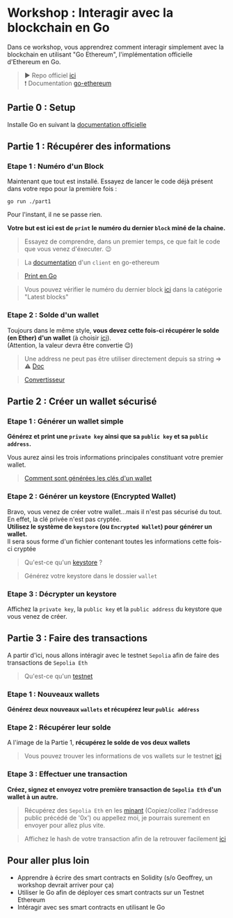 # Workshop : Interagir avec la blockchain en Go
Dans ce workshop, vous apprendrez comment interagir simplement avec la blockchain en utilisant "Go Ethereum", l'implémentation officielle d'Ethereum en Go.
> ▶️ Repo officiel [ici](https://github.com/ethereum/go-ethereum/)  
> ❗ Documentation [go-ethereum](https://goethereumbook.org)

## Partie 0 : Setup
Installe Go en suivant la [documentation officielle](https://go.dev/doc/install)    

## Partie 1 : Récupérer des informations

### Etape 1 : Numéro d'un Block
Maintenant que tout est installé. Essayez de lancer le code déjà présent dans votre repo pour la première fois :
```shell
go run ./part1
```
Pour l'instant, il ne se passe rien.  

__Votre but est ici est de `print` le numéro du dernier `block` miné de la chaine.__
  
> Essayez de comprendre, dans un premier temps, ce que fait le code que vous venez d'éxecuter. 😉
  
> La [documentation](https://pkg.go.dev/github.com/ethereum/go-ethereum/ethclient) d'un `client` en go-ethereum

> [Print en Go](https://pkg.go.dev/fmt#example-Println) 

> Vous pouvez vérifier le numéro du dernier block [ici](https://etherscan.io/) dans la catégorie "Latest blocks"

### Etape 2 : Solde d'un wallet
Toujours dans le même style, __vous devez cette fois-ci récupérer le solde (en Ether) d'un wallet__ (à choisir [ici](https://etherscan.io/)).  
(Attention, la valeur devra être convertie 😉)

> Une address ne peut pas être utiliser directement depuis sa string => ⚠️ [Doc](https://pkg.go.dev/github.com/ethereum/go-ethereum/common#HexToAddress)
  
> [Convertisseur](https://www.alchemy.com/gwei-calculator) 

## Partie 2 : Créer un wallet sécurisé

### Etape 1 : Générer un wallet simple
__Générez et print une `private key` ainsi que sa `public key` et sa `public address`.__

Vous aurez ainsi les trois informations principales constituant votre premier wallet.

> [Comment sont générées les clés d'un wallet](https://www.dynamic.xyz/blog/everything-you-wanted-to-know-about-wallet-keys#generating-the-keys)

### Etape 2 : Générer un keystore (Encrypted Wallet)
Bravo, vous venez de créer votre wallet...mais il n'est pas sécurisé du tout. En effet, la clé privée n'est pas cryptée.  
__Utilisez le système de `keystore` (ou `Encrypted Wallet`) pour générer un wallet.__   
Il sera sous forme d'un fichier contenant toutes les informations cette fois-ci cryptée

> Qu'est-ce qu'un [keystore](https://support.token.im/hc/en-us/articles/360002074313-What-is-a-keystore) ?
  
> Générez votre keystore dans le dossier `wallet`

### Etape 3 : Décrypter un keystore
Affichez la `private key`, la `public key` et la `public address` du keystore que vous venez de créer.

## Partie 3 : Faire des transactions
A partir d'ici, nous allons intéragir avec le testnet `Sepolia` afin de faire des transactions de `Sepolia Eth`
> Qu'est-ce qu'un [testnet](https://cryptoast.fr/qu-est-ce-qu-un-testnet-blockchain/)
  
### Etape 1 : Nouveaux wallets
__Générez deux nouveaux `wallets` et récupérez leur `public address`__

### Etape 2 : Récupérer leur solde
A l'image de la Partie 1, __récupérez le solde de vos deux wallets__

> Vous pouvez trouver les informations de vos wallets sur le testnet [ici](https://sepolia.etherscan.io/)
  
### Etape 3 : Effectuer une transaction
__Créez, signez et envoyez votre première transaction de `Sepolia Eth` d'un wallet à un autre.__

> Récupérez des `Sepolia Eth` en les [minant](https://sepolia-faucet.pk910.de/) (Copiez/collez l'addresse public précédé de '0x') ou appellez moi, je pourrais surement en envoyer pour allez plus vite.
  
> Affichez le hash de votre transaction afin de la retrouver facilement [ici](https://sepolia.etherscan.io/)

## Pour aller plus loin
- Apprendre à écrire des smart contracts en Solidity (s/o Geoffrey, un workshop devrait arriver pour ça)
- Utiliser le Go afin de déployer ces smart contracts sur un Testnet Ethereum
- Intéragir avec ses smart contracts en utilisant le Go
